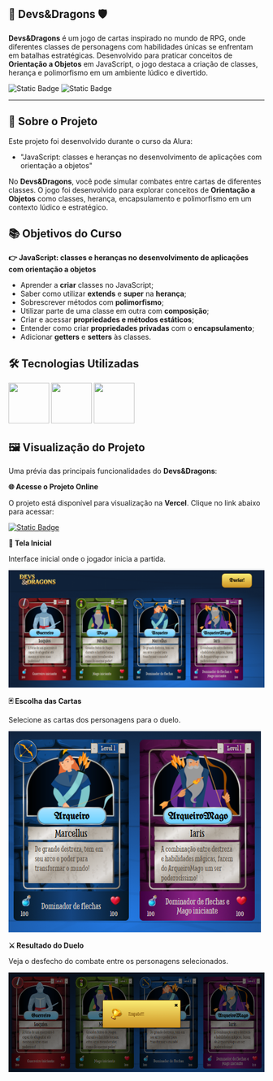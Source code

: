 ## 🐉 Devs&Dragons 🛡️

**Devs&Dragons** é um jogo de cartas inspirado no mundo de RPG, onde diferentes classes de personagens com habilidades únicas se enfrentam em batalhas estratégicas. Desenvolvido para praticar conceitos de **Orientação a Objetos** em JavaScript, o jogo destaca a criação de classes, herança e polimorfismo em um ambiente lúdico e divertido.

![Static Badge](https://img.shields.io/badge/Conclu%C3%ADdo-label?style=for-the-badge&label=Status) ![Static Badge](https://img.shields.io/badge/Alura-label?style=for-the-badge&label=Curso&color=%23000080)

<hr>

## 🚀 Sobre o Projeto

Este projeto foi desenvolvido durante o curso da Alura:

* "JavaScript: classes e heranças no desenvolvimento de aplicações com orientação a objetos"
  
No **Devs&Dragons**, você pode simular combates entre cartas de diferentes classes. O jogo foi desenvolvido para explorar conceitos de **Orientação a Objetos** como classes, herança, encapsulamento e polimorfismo em um contexto lúdico e estratégico.

## 📚 Objetivos do Curso

**👉 JavaScript: classes e heranças no desenvolvimento de aplicações com orientação a objetos**

* Aprender a **criar** classes no JavaScript;
* Saber como utilizar **extends** e **super** na **herança**;
* Sobrescrever métodos com **polimorfismo**;
* Utilizar parte de uma classe em outra com **composição**;
* Criar e acessar **propriedades e métodos estáticos**;
* Entender como criar **propriedades privadas** com o **encapsulamento**;
* Adicionar **getters** e **setters** às classes.

## 🛠️ Tecnologias Utilizadas

<img src="https://cdn.jsdelivr.net/gh/devicons/devicon@latest/icons/html5/html5-original-wordmark.svg" width="80" height="80"/>                <img src="https://cdn.jsdelivr.net/gh/devicons/devicon@latest/icons/css3/css3-original-wordmark.svg" width="80" height="80"/>                <img src="https://cdn.jsdelivr.net/gh/devicons/devicon@latest/icons/javascript/javascript-original.svg" width="80" height="80"/>

## 🖼️ Visualização do Projeto

Uma prévia das principais funcionalidades do **Devs&Dragons**:

**🌐 Acesse o Projeto Online**

O projeto está disponível para visualização na **Vercel**. Clique no link abaixo para acessar:

<a href="https://dev-dragons-self.vercel.app/" target="_blank">![Static Badge](https://img.shields.io/badge/Vercel-project?style=for-the-badge&color=A91079)</a>

**🏰 Tela Inicial**

Interface inicial onde o jogador inicia a partida.

![Tela inicial do jogo](src/assets/img/dev-dragons-inicio.png)

**🃏 Escolha das Cartas**

Selecione as cartas dos personagens para o duelo.

![Tela de escolha das cartas](src/assets/img/dev-dragons-duelo.png)

**⚔️ Resultado do Duelo**

Veja o desfecho do combate entre os personagens selecionados.

![Tela de resultado](src/assets/img/dev-dragons-resultado.png)
